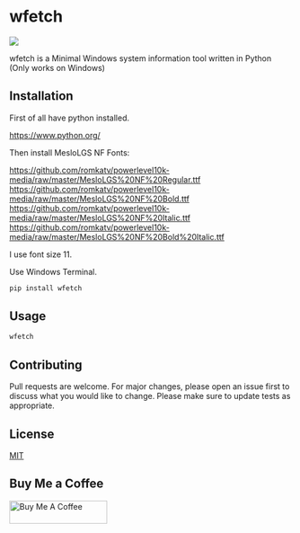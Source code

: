 # wfetch

![](https://repository-images.githubusercontent.com/428005882/372e59fc-61bb-4dcb-acfd-44151f830c16)

wfetch is a Minimal Windows system information tool written in Python (Only works on Windows)

## Installation

First of all have python installed.

https://www.python.org/

Then install MesloLGS NF Fonts:

https://github.com/romkatv/powerlevel10k-media/raw/master/MesloLGS%20NF%20Regular.ttf
https://github.com/romkatv/powerlevel10k-media/raw/master/MesloLGS%20NF%20Bold.ttf
https://github.com/romkatv/powerlevel10k-media/raw/master/MesloLGS%20NF%20Italic.ttf
https://github.com/romkatv/powerlevel10k-media/raw/master/MesloLGS%20NF%20Bold%20Italic.ttf

I use font size 11.

Use Windows Terminal.

```bash
pip install wfetch
```
## Usage
```bash
wfetch
```
## Contributing
Pull requests are welcome. For major changes, please open an issue first to discuss what you would like to change.
Please make sure to update tests as appropriate.

## License
[MIT](https://choosealicense.com/licenses/mit/)

## Buy Me a Coffee
<a href="https://www.buymeacoffee.com/zjairo" target="_blank"><img src="https://cdn.buymeacoffee.com/buttons/default-orange.png" alt="Buy Me A Coffee" height="41" width="174"></a>
